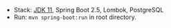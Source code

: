 - Stack: [JDK 11](http://jdk.java.net/11/), Spring Boot 2.5, Lombok, PostgreSQL
- Run: `mvn spring-boot:run` in root directory.
